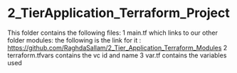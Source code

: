 # 2_TierApplication_Terraform_Project
This folder contains the following files:
1 main.tf
which links to our other folder modules:
the following is the link for it :
https://github.com/RaghdaSallam/2_Tier_Application_Terraform_Modules
2 terraform.tfvars
contains the vc id and name
3 var.tf
contains the variables used
